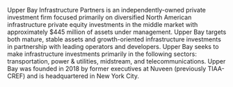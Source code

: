 
Upper Bay Infrastructure Partners is an independently-owned private investment firm focused primarily on diversified North American infrastructure private equity investments in the middle market with approximately $445 million of assets under management. Upper Bay targets both mature, stable assets and growth-oriented infrastructure investments in partnership with leading operators and developers. Upper Bay seeks to make infrastructure investments primarily in the following sectors: transportation, power & utilities, midstream, and telecommunications. Upper Bay was founded in 2018 by former executives at Nuveen (previously TIAA-CREF) and is headquartered in New York City.
